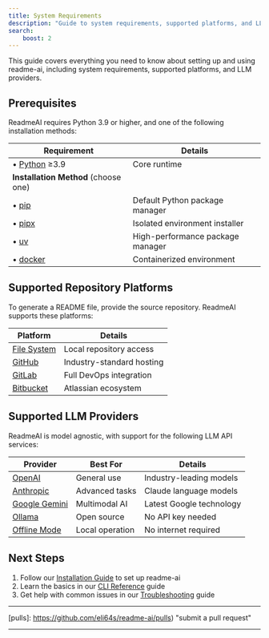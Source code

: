 ```yaml
---
title: System Requirements
description: "Guide to system requirements, supported platforms, and LLM providers for readme-ai"
search:
    boost: 2
---
```


This guide covers everything you need to know about setting up and using readme-ai, including system requirements, supported platforms, and LLM providers.

## Prerequisites

ReadmeAI requires Python 3.9 or higher, and one of the following installation methods:

| Requirement                          | Details                          |
|--------------------------------------|----------------------------------|
| • [Python][python-link] ≥3.9         | Core runtime                     |
| **Installation Method** (choose one) |                                  |
| • [pip][pip-link]                    | Default Python package manager   |
| • [pipx][pipx-link]                  | Isolated environment installer   |
| • [uv][uv-link]                      | High-performance package manager |
| • [docker][docker-link]              | Containerized environment        |

## Supported Repository Platforms

To generate a README file, provide the source repository. ReadmeAI supports these platforms:

| Platform                   | Details                   |
|----------------------------|---------------------------|
| [File System][file-system] | Local repository access   |
| [GitHub][github]           | Industry-standard hosting |
| [GitLab][gitlab]           | Full DevOps integration   |
| [Bitbucket][bitbucket]     | Atlassian ecosystem       |

## Supported LLM Providers

ReadmeAI is model agnostic, with support for the following LLM API services:

| Provider                     | Best For        | Details                  |
|------------------------------|-----------------|--------------------------|
| [OpenAI][openai]             | General use     | Industry-leading models  |
| [Anthropic][anthropic]       | Advanced tasks  | Claude language models   |
| [Google Gemini][gemini]      | Multimodal AI   | Latest Google technology |
| [Ollama][ollama]             | Open source     | No API key needed        |
| [Offline Mode][offline-mode] | Local operation | No internet required     |

## Next Steps

1. Follow our [Installation Guide](installation.md) to set up readme-ai
2. Learn the basics in our [CLI Reference](./usage/cli.md) guide
3. Get help with common issues in our [Troubleshooting](../community/troubleshooting.mdhooting.md) guide

---

<!-- REFERENCE LINKS -->
[docker-link]: https://hub.docker.com/r/zeroxeli/readme-ai
[python-link]: https://www.python.org/
[pip-link]: https://pip.pypa.io/en/stable/
[pypi-link]: https://pypi.org/project/readmeai/
[pipx-link]: https://pipx.pypa.io/stable/
[uv-link]: https://docs.astral.sh/uv/

<!-- GIT HOST PROVIDERS -->
[file-system]: https://en.wikipedia.org/wiki/File_system
[github]: https://github.com/
[gitlab]: https://gitlab.com/
[bitbucket]: https://bitbucket.org/

<!-- LLM API PROVIDERS -->
[anthropic]: https://docs.anthropic.com/en/home
[gemini]: https://ai.google.dev/tutorials/python_quickstart
[ollama]: https://github.com/ollama/ollama
[openai]: https://platform.openai.com/docs/quickstart/account-setup:
[offline-mode]: https://github.com/eli64s/readme-ai/blob/main/examples/offline-mode/readme-litellm.md

<!-- README-AI LINKS -->
[issues]: https://github.com/eli64s/readme-ai/issues "open an issue"
[pulls]: https://github.com/eli64s/readme-ai/pulls) "submit a pull request"

---

<!-- HOW TO USE SNIPPETS -->

<!-- # System Requirements

This guide covers everything you need to know about setting up and using readme-ai, including system requirements, supported platforms, and LLM providers.

## Prerequisites

ReadmeAI requires Python 3.9 or higher, plus one installation method of your choice:

--8<-- "requirements.md:core"

## Supported Repository Platforms

ReadmeAI needs access to your repository to generate a README file. Current supported platforms include:

--8<-- "requirements.md:platforms"

## Supported LLM Providers

Choose from several Language Model providers to power the readme-ai backend:

--8<-- "requirements.md:providers"

<!-- Reference Links -->

<!-- --8<-- "references.md:links-main" -->
